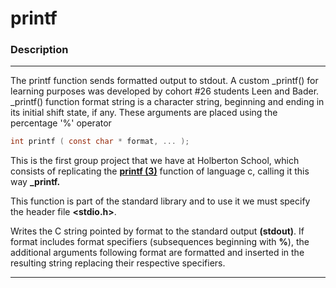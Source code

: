 # printf

### Description

------------


The printf function sends formatted output to stdout.
A custom _printf() for learning purposes was developed by cohort  #26 students Leen and Bader.
_printf() function format string is a character string, beginning and ending in its initial shift state, if any. 
These arguments are placed using the percentage '%' operator

```` c
int printf ( const char * format, ... );
````
This is the first group project that we have at Holberton School, which consists of replicating the **[printf (3)](http://man7.org/linux/man-pages/man3/printf.3.html)** function of language c, calling it this way **_printf.**

This function is part of the standard library **<cstdio>** and to use it we must specify the header file **<stdio.h>**.

Writes the C string pointed by format to the standard output **(stdout)**. If format includes format specifiers (subsequences beginning with **%**), the additional arguments following format are formatted and inserted in the resulting string replacing their respective specifiers.

------------

 
